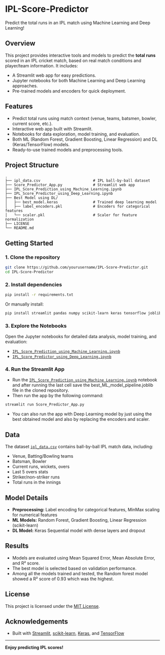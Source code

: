 # IPL-Score-Predictor

Predict the total runs in an IPL match using Machine Learning and Deep Learning!

## Overview

This project provides interactive tools and models to predict the **total runs** scored in an IPL cricket match, based on real match conditions and player/team information. It includes:

- A Streamlit web app for easy predictions.
- Jupyter notebooks for both Machine Learning and Deep Learning approaches.
- Pre-trained models and encoders for quick deployment.

## Features

- Predict total runs using match context (venue, teams, batsmen, bowler, current score, etc.).
- Interactive web app built with Streamlit.
- Notebooks for data exploration, model training, and evaluation.
- Both ML (Random Forest, Gradient Boosting, Linear Regression) and DL (Keras/TensorFlow) models.
- Ready-to-use trained models and preprocessing tools.

## Project Structure

```
.
├── ipl_data.csv                        # IPL ball-by-ball dataset
├── Score_Predictor_App.py              # Streamlit web app
├── IPL_Score_Prediction_using_Machine_Learning.ipynb
├── IPL_Score_Predictor_using_Deep_Learning.ipynb
├── Best Model using DL/
│   ├── best_model.keras                # Trained deep learning model
│   ├── label_encoders.pkl              # Encoders for categorical features
│   └── scaler.pkl                      # Scaler for feature normalization
├── LICENSE
└── README.md
```

## Getting Started

### 1. Clone the repository

```sh
git clone https://github.com/yourusername/IPL-Score-Predictor.git
cd IPL-Score-Predictor
```

### 2. Install dependencies

```sh
pip install -r requirements.txt
```
Or manually install:
```sh
pip install streamlit pandas numpy scikit-learn keras tensorflow joblib
```
### 3. Explore the Notebooks

Open the Jupyter notebooks for detailed data analysis, model training, and evaluation:

- [`IPL_Score_Prediction_using_Machine_Learning.ipynb`](IPL_Score_Prediction_using_Machine_Learning.ipynb)
- [`IPL_Score_Predictor_using_Deep_Learning.ipynb`](IPL_Score_Predictor_using_Deep_Learning.ipynb)

### 4. Run the Streamlit App
- Run the [`IPL_Score_Prediction_using_Machine_Learning.ipynb`](IPL_Score_Prediction_using_Machine_Learning.ipynb) notebook and after running the last cell save the best_ML_model_pipeline.joblib file in the cloned repository.
- Then run the  app by the following command:
```sh
streamlit run Score_Predictor_App.py
```

- You can also run the app with Deep Learning model by just using the best obtained model and also by replacing the encoders and scaler.


## Data

The dataset [`ipl_data.csv`](ipl_data.csv) contains ball-by-ball IPL match data, including:

- Venue, Batting/Bowling teams
- Batsman, Bowler
- Current runs, wickets, overs
- Last 5 overs stats
- Striker/non-striker runs
- Total runs in the innings

## Model Details

- **Preprocessing:** Label encoding for categorical features, MinMax scaling for numerical features
- **ML Models:** Random Forest, Gradient Boosting, Linear Regression (scikit-learn)
- **DL Model:** Keras Sequential model with dense layers and dropout

## Results

- Models are evaluated using Mean Squared Error, Mean Absolute Error, and R² score.
- The best model is selected based on validation performance.
- Among all the models trained and tested, the Random forest model showed a R² score of 0.93 which was the highest.

## License

This project is licensed under the [MIT License](LICENSE).

## Acknowledgements

- Built with [Streamlit](https://streamlit.io/), [scikit-learn](https://scikit-learn.org/), [Keras](https://keras.io/), and [TensorFlow](https://www.tensorflow.org/)

---

**Enjoy predicting IPL scores!**